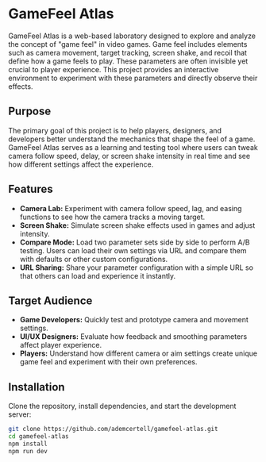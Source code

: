 # GameFeel Atlas

GameFeel Atlas is a web-based laboratory designed to explore and analyze the concept of "game feel" in video games. Game feel includes elements such as camera movement, target tracking, screen shake, and recoil that define how a game feels to play. These parameters are often invisible yet crucial to player experience. This project provides an interactive environment to experiment with these parameters and directly observe their effects.

## Purpose

The primary goal of this project is to help players, designers, and developers better understand the mechanics that shape the feel of a game.  
GameFeel Atlas serves as a learning and testing tool where users can tweak camera follow speed, delay, or screen shake intensity in real time and see how different settings affect the experience.

## Features

- **Camera Lab:** Experiment with camera follow speed, lag, and easing functions to see how the camera tracks a moving target.
- **Screen Shake:** Simulate screen shake effects used in games and adjust intensity.
- **Compare Mode:** Load two parameter sets side by side to perform A/B testing. Users can load their own settings via URL and compare them with defaults or other custom configurations.
- **URL Sharing:** Share your parameter configuration with a simple URL so that others can load and experience it instantly.

## Target Audience

- **Game Developers:** Quickly test and prototype camera and movement settings.
- **UI/UX Designers:** Evaluate how feedback and smoothing parameters affect player experience.
- **Players:** Understand how different camera or aim settings create unique game feel and experiment with their own preferences.

## Installation

Clone the repository, install dependencies, and start the development server:

```bash
git clone https://github.com/ademcertell/gamefeel-atlas.git
cd gamefeel-atlas
npm install
npm run dev
```